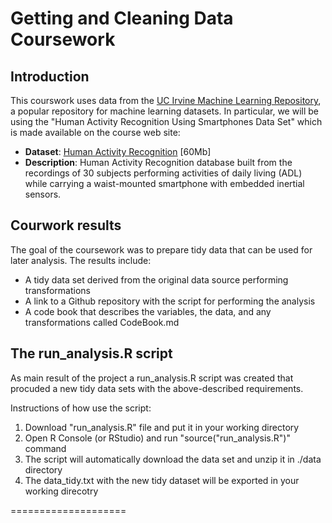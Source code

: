 # Getting and Cleaning Data Coursework

## Introduction

This courswork uses data from
the <a href="http://archive.ics.uci.edu/ml/datasets/Human+Activity+Recognition+Using+Smartphones">UC Irvine Machine
Learning Repository</a>, a popular repository for machine learning
datasets. In particular, we will be using the "Human Activity Recognition Using Smartphones Data Set" which is made available on
the course web site:

* <b>Dataset</b>: <a href="https://d396qusza40orc.cloudfront.net/getdata%2Fprojectfiles%2FUCI%20HAR%20Dataset.zip ">Human Activity Recognition</a> [60Mb]
* <b>Description</b>: Human Activity Recognition database built from the recordings of 30 subjects performing activities of daily living (ADL) while carrying a waist-mounted smartphone with embedded inertial sensors.

## Courwork results

The goal of the coursework was to prepare tidy data that can be used for later analysis. The results include:

* A tidy data set derived from the original data source performing transformations
* A link to a Github repository with the script for performing the analysis 
* A code book that describes the variables, the data, and any transformations called CodeBook.md 

## The run_analysis.R script

As main result of the project a run_analysis.R script was created that procuded a new tidy data sets with the above-described requirements.

Instructions of how use the script:

<ol>
<li>Download "run_analysis.R" file and put it in your working directory </li>
<li> Open R Console (or RStudio) and run "source("run_analysis.R")" command </li>
<li> The script will automatically download the data set and unzip it in ./data directory </li>
<li> The data_tidy.txt with the new tidy dataset will be exported in your working direcotry </li>
</ol>

====================
